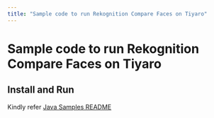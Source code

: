 ```yaml
---
title: "Sample code to run Rekognition Compare Faces on Tiyaro"
---
```


# Sample code to run Rekognition Compare Faces on Tiyaro

## Install and Run
Kindly refer [Java Samples README](../../../../../../../../README.md)
